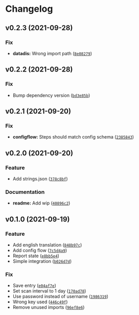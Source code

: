 # Changelog

<!--next-version-placeholder-->

## v0.2.3 (2021-09-28)
### Fix
* **datadis:** Wrong import path ([`8e08279`](https://github.com/MrMarble/datadis_hassio/commit/8e08279cfa160696183e024aad47e0c3a97d28ce))

## v0.2.2 (2021-09-28)
### Fix
* Bump dependency version ([`bd3e85b`](https://github.com/MrMarble/datadis_hassio/commit/bd3e85bc21d4465a2604440f9697e43b1d01f370))

## v0.2.1 (2021-09-20)
### Fix
* **configflow:** Steps should match config schema ([`2385843`](https://github.com/MrMarble/datadis_hassio/commit/23858430b385ac36beec6553e31bc88ecc624757))

## v0.2.0 (2021-09-20)
### Feature
* Add strings.json ([`378c8bf`](https://github.com/MrMarble/datadis_hassio/commit/378c8bf95eed2f6c8e5409366a72765d06ee6067))

### Documentation
* **readme:** Add wip ([`40896c2`](https://github.com/MrMarble/datadis_hassio/commit/40896c2a94813727938c4b37fc636c6e2a821547))

## v0.1.0 (2021-09-19)
### Feature
* Add english translation ([`848b97c`](https://github.com/MrMarble/datadis_hassio/commit/848b97c157de40b325300e4b8dee7ea7829682f8))
* Add config flow ([`7c5d4a9`](https://github.com/MrMarble/datadis_hassio/commit/7c5d4a99212efe44dd199563c10c73786ba8b2aa))
* Report state ([`e8bb5e4`](https://github.com/MrMarble/datadis_hassio/commit/e8bb5e4a188de4f4df8060939737075ec4b25d1c))
* Simple integration ([`b026d7d`](https://github.com/MrMarble/datadis_hassio/commit/b026d7d4984c46559f92b1304baec261f43285a8))

### Fix
* Save entry ([`e04af7e`](https://github.com/MrMarble/datadis_hassio/commit/e04af7e48e3469dddc2c6b822b7637de22ed4de7))
* Set scan interval to 1 day ([`170ad78`](https://github.com/MrMarble/datadis_hassio/commit/170ad78382c194ab6a957aebb0bf65c6fb418d2e))
* Use password instead of username ([`1986319`](https://github.com/MrMarble/datadis_hassio/commit/198631918d9ba86cfa920fa58089b556c3d91007))
* Wrong key used ([`446c49f`](https://github.com/MrMarble/datadis_hassio/commit/446c49f2d07755cc363ce829480ceac713e2f8c1))
* Remove unused imports ([`96ef8e6`](https://github.com/MrMarble/datadis_hassio/commit/96ef8e6bf4e5f180e73c113df330df9e470b62b1))
